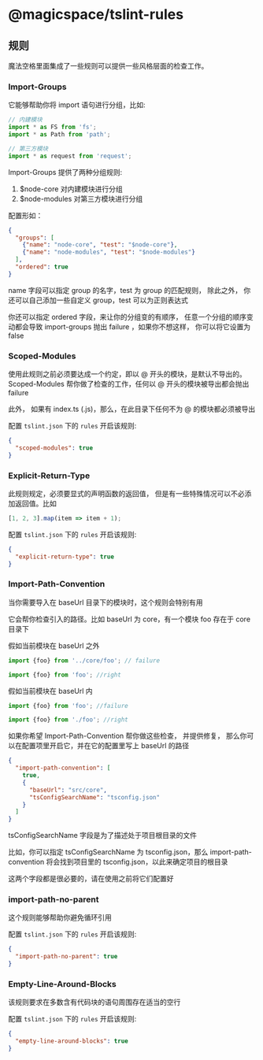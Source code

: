 # @magicspace/tslint-rules

## 规则

魔法空格里面集成了一些规则可以提供一些风格层面的检查工作。

### Import-Groups

它能够帮助你将 import 语句进行分组，比如:

```ts
// 内建模块
import * as FS from 'fs';
import * as Path from 'path';

// 第三方模块
import * as request from 'request';
```

Import-Groups 提供了两种分组规则:

1.  \$node-core 对内建模块进行分组
2.  \$node-modules 对第三方模块进行分组

配置形如：

```json
{
  "groups": [
    {"name": "node-core", "test": "$node-core"},
    {"name": "node-modules", "test": "$node-modules"}
  ],
  "ordered": true
}
```

name 字段可以指定 group 的名字，test 为 group 的匹配规则， 除此之外， 你还可以自己添加一些自定义 group，test 可以为正则表达式

你还可以指定 ordered 字段，来让你的分组变的有顺序， 任意一个分组的顺序变动都会导致 import-groups 抛出 failure ，如果你不想这样， 你可以将它设置为 false

### Scoped-Modules

使用此规则之前必须要达成一个约定，即以 @ 开头的模块，是默认不导出的。Scoped-Modules 帮你做了检查的工作，任何以 @ 开头的模块被导出都会抛出 failure

此外， 如果有 index.ts (.js)，那么，在此目录下任何不为 @ 的模块都必须被导出

配置 `tslint.json` 下的 `rules` 开启该规则:

```json
{
  "scoped-modules": true
}
```

### Explicit-Return-Type

此规则规定，必须要显式的声明函数的返回值， 但是有一些特殊情况可以不必添加返回值。比如

```ts
[1, 2, 3].map(item => item + 1);
```

配置 `tslint.json` 下的 `rules` 开启该规则:

```json
{
  "explicit-return-type": true
}
```

### Import-Path-Convention

当你需要导入在 baseUrl 目录下的模块时，这个规则会特别有用

它会帮你检查引入的路径。比如 baseUrl 为 core，有一个模块 foo 存在于 core 目录下

假如当前模块在 baseUrl 之外

```ts
import {foo} from '../core/foo'; // failure
```

```ts
import {foo} from 'foo'; //right
```

假如当前模块在 baseUrl 内

```ts
import {foo} from 'foo'; //failure
```

```ts
import {foo} from './foo'; //right
```

如果你希望 Import-Path-Convention 帮你做这些检查， 并提供修复， 那么你可以在配置项里开启它，并在它的配置里写上 baseUrl 的路径

```json
{
  "import-path-convention": [
    true,
    {
      "baseUrl": "src/core",
      "tsConfigSearchName": "tsconfig.json"
    }
  ]
}
```

tsConfigSearchName 字段是为了描述处于项目根目录的文件

比如，你可以指定 tsConfigSearchName 为 tsconfig.json，那么 import-path-convention 将会找到项目里的 tsconfig.json，以此来确定项目的根目录

这两个字段都是很必要的，请在使用之前将它们配置好

### import-path-no-parent

这个规则能够帮助你避免循环引用

配置 `tslint.json` 下的 `rules` 开启该规则:

```json
{
  "import-path-no-parent": true
}
```

### Empty-Line-Around-Blocks

该规则要求在多数含有代码块的语句周围存在适当的空行

配置 `tslint.json` 下的 `rules` 开启该规则:

```json
{
  "empty-line-around-blocks": true
}
```
